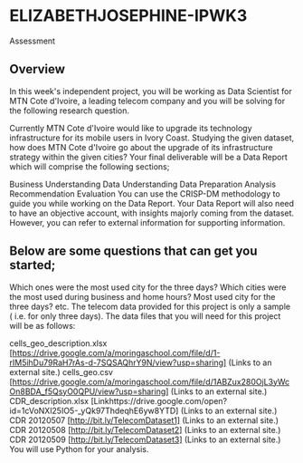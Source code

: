 # ELIZABETHJOSEPHINE-IPWK3
Assessment
## Overview

In this week's independent project, you will be working as Data Scientist for MTN Cote d'Ivoire, a leading telecom company and you will be solving for the following research question.

Currently MTN Cote d'Ivoire would like to upgrade its technology infrastructure for its mobile users in Ivory Coast. Studying the given dataset, how does MTN Cote d'Ivoire go about the upgrade of its infrastructure strategy within the given cities?
Your final deliverable will be a Data Report which will comprise the following sections;

Business Understanding 
Data Understanding 
Data Preparation 
Analysis 
Recommendation 
Evaluation
You can use the CRISP-DM methodology to guide you while working on the Data Report. Your Data Report will also need to have an objective account, with insights majorly coming from the dataset. However, you can refer to external information for supporting information. 

## Below are some questions that can get you started;

Which ones were the most used city for the three days?
Which cities were the most used during business and home hours?
Most used city for the three days?
etc. 
The telecom data provided for this project is only a sample ( i.e. for only three days).  The data files that you will need for this project will be as follows:

cells_geo_description.xlsx [https://drive.google.com/a/moringaschool.com/file/d/1-rIM5ihDu79RaH7rAs-d-7SQSAQhrY9N/view?usp=sharing] (Links to an external site.)
cells_geo.csv [https://drive.google.com/a/moringaschool.com/file/d/1ABZux280OjL3yWcOn8BDA_f5QsyO0QPU/view?usp=sharing] (Links to an external site.)
CDR_description.xlsx [Linkhttps://drive.google.com/open?id=1cVoNXl25IO5-_yQk97ThdeqhE6yw8YTD] (Links to an external site.)
CDR 20120507 [http://bit.ly/TelecomDataset1] (Links to an external site.)
CDR 20120508 [http://bit.ly/TelecomDataset2] (Links to an external site.)
CDR 20120509 [http://bit.ly/TelecomDataset3] (Links to an external site.)
You will use Python for your analysis.
